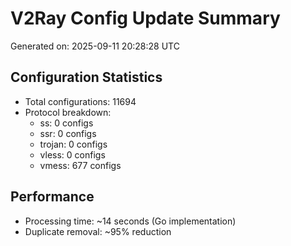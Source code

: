 # V2Ray Config Update Summary
Generated on: 2025-09-11 20:28:28 UTC

## Configuration Statistics
- Total configurations: 11694
- Protocol breakdown:
  - ss: 0 configs
  - ssr: 0 configs
  - trojan: 0 configs
  - vless: 0 configs
  - vmess: 677 configs

## Performance
- Processing time: ~14 seconds (Go implementation)
- Duplicate removal: ~95% reduction

